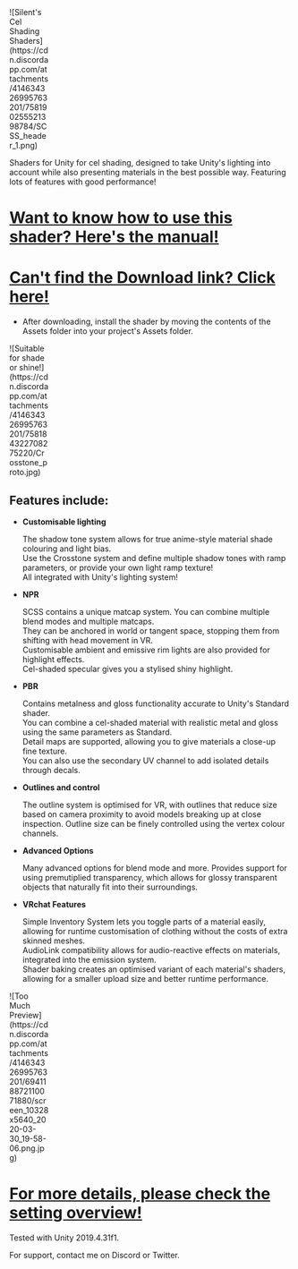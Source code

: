 <div style="width: 5em">
![Silent's Cel Shading Shaders](https://cdn.discordapp.com/attachments/414634326995763201/758190255521398784/SCSS_header_1.png)
</div>

Shaders for Unity for cel shading, designed to take Unity's lighting into account while also presenting materials in the best possible way. Featuring lots of features with good performance!
# [Want to know how to use this shader? Here's the manual!](https://gitlab.com/s-ilent/SCSS/wikis/Manual/Setting-Overview)
# [Can't find the Download link? Click here!](https://gitlab.com/s-ilent/SCSS/-/archive/master/SCSS-master.zip)
* After downloading, install the shader by moving the contents of the Assets folder into your project's Assets folder.

<div style="width: 5em">
![Suitable for shade or shine!](https://cdn.discordapp.com/attachments/414634326995763201/758184322708275220/Crosstone_proto.jpg)
</div>

## Features include:
* **Customisable lighting**

  The shadow tone system allows for true anime-style material shade colouring and light bias.<br>
  Use the Crosstone system and define multiple shadow tones with ramp parameters, or provide your own light ramp texture!<br>
  All integrated with Unity's lighting system!

* **NPR**

  SCSS contains a unique matcap system. You can combine multiple blend modes and multiple matcaps. <br>
  They can be anchored in world or tangent space, stopping them from shifting with head movement in VR. <br>
  Customisable ambient and emissive rim lights are also provided for highlight effects. <br>
  Cel-shaded specular gives you a stylised shiny highlight.

* **PBR**

  Contains metalness and gloss functionality accurate to Unity's Standard shader. <br>
  You can combine a cel-shaded material with realistic metal and gloss using the same parameters as Standard.<br>
  Detail maps are supported, allowing you to give materials a close-up fine texture. <br>
  You can also use the secondary UV channel to add isolated details through decals.

* **Outlines and control**

  The outline system is optimised for VR, with outlines that reduce size based on camera proximity to avoid models breaking up at close inspection. Outline size can be finely controlled using the vertex colour channels. 

* **Advanced Options**

  Many advanced options for blend mode and more. Provides support for using premutiplied transparency, which allows for glossy transparent objects that naturally fit into their surroundings.

* **VRchat Features**

  Simple Inventory System lets you toggle parts of a material easily, allowing for runtime customisation of clothing without the costs of extra skinned meshes.<br>
  AudioLink compatibility allows for audio-reactive effects on materials, integrated into the emission system.<br>
  Shader baking creates an optimised variant of each material's shaders, allowing for a smaller upload size and better runtime performance. 

<div style="width: 5em">
![Too Much Preview](https://cdn.discordapp.com/attachments/414634326995763201/694118872110071880/screen_10328x5640_2020-03-30_19-58-06.png.jpg)
</div>

# [For more details, please check the setting overview!](https://gitlab.com/s-ilent/SCSS/wikis/Manual/Setting-Overview)

Tested with Unity 2019.4.31f1.

For support, contact me on Discord or Twitter.
